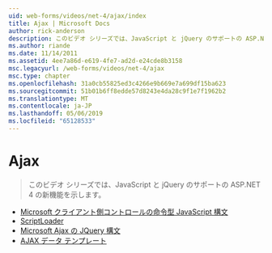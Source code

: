 ```yaml
---
uid: web-forms/videos/net-4/ajax/index
title: Ajax | Microsoft Docs
author: rick-anderson
description: このビデオ シリーズでは、JavaScript と jQuery のサポートの ASP.NET 4 の新機能を示します。
ms.author: riande
ms.date: 11/14/2011
ms.assetid: 4ee7a86d-e619-4fe7-ad2d-e24cde8b3158
msc.legacyurl: /web-forms/videos/net-4/ajax
msc.type: chapter
ms.openlocfilehash: 31a0cb55825ed3c4266e9b669e7a699df15ba623
ms.sourcegitcommit: 51b01b6ff8edde57d8243e4da28c9f1e7f1962b2
ms.translationtype: MT
ms.contentlocale: ja-JP
ms.lasthandoff: 05/06/2019
ms.locfileid: "65128533"
---
```

# <a name="ajax"></a>Ajax

> このビデオ シリーズでは、JavaScript と jQuery のサポートの ASP.NET 4 の新機能を示します。

- [Microsoft クライアント側コントロールの命令型 JavaScript 構文](aspnet-4-quick-hit-imperative-javascript-syntax-for-microsoft-client-side-controls.md)
- [ScriptLoader](aspnet-4-quick-hit-the-scriptloader.md)
- [Microsoft Ajax の JQuery 構文](aspnet-4-quick-hit-jquery-syntax-for-microsoft-ajax.md)
- [AJAX データ テンプレート](aspnet-4-quick-hit-ajax-data-templates.md)
